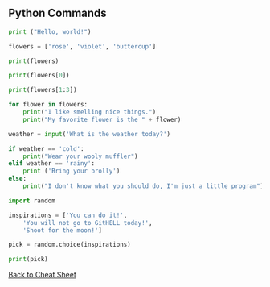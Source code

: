 ## Python Commands


```python
print ("Hello, world!")
```
```python
flowers = ['rose', 'violet', 'buttercup']

print(flowers)

print(flowers[0])

print(flowers[1:3])
```
```python
for flower in flowers:
    print("I like smelling nice things.")
    print("My favorite flower is the " + flower)
```
```python
weather = input('What is the weather today?')

if weather == 'cold':
    print("Wear your wooly muffler")
elif weather == 'rainy':
    print ('Bring your brolly')
else:
    print("I don't know what you should do, I'm just a little program")
```
```python
import random

inspirations = ['You can do it!', 
    'You will not go to GitHELL today!', 
    'Shoot for the moon!']

pick = random.choice(inspirations)

print(pick)
```


[Back to Cheat Sheet](cheat_sheet.md)